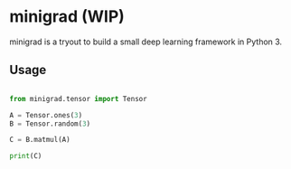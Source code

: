 # minigrad (WIP)

minigrad is a tryout to build a small deep learning framework in Python 3.


## Usage

```py

from minigrad.tensor import Tensor

A = Tensor.ones(3)
B = Tensor.random(3)

C = B.matmul(A)

print(C)

```
